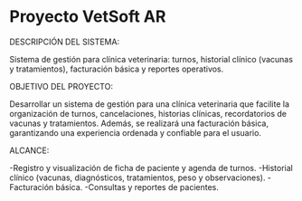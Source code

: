 # Proyecto VetSoft AR

DESCRIPCIÓN DEL SISTEMA:

Sistema de gestión para clínica veterinaria: turnos, historial clínico (vacunas y tratamientos), facturación básica y reportes operativos.

OBJETIVO DEL PROYECTO:

Desarrollar un sistema de gestión para una clínica veterinaria que facilite la organización de turnos, cancelaciones, historias clínicas, recordatorios de vacunas y tratamientos. Además, se realizará una facturación básica, garantizando una experiencia ordenada y confiable para el usuario.

ALCANCE:

-Registro y visualización de ficha de paciente y agenda de turnos. -Historial clínico (vacunas, diagnósticos, tratamientos, peso y observaciones). -Facturación básica. -Consultas y reportes de pacientes.
